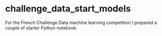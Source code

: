 # challenge_data_start_models
For the French Challenge Data machine learning competition I prepared a couple of starter Python notebook.
